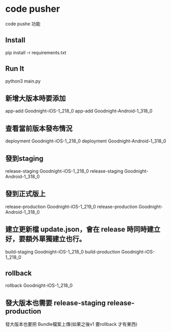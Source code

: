 # code pusher
code pushe 功能

## Install
pip install -r requirements.txt

## Run It
python3 main.py

## 新增大版本時要添加
app-add Goodnight-iOS-1_218_0
app-add Goodnight-Android-1_318_0

## 查看當前版本發布情況
deployment Goodnight-iOS-1_218_0
deployment Goodnight-Android-1_318_0

## 發到staging
release-staging Goodnight-iOS-1_218_0
release-staging Goodnight-Android-1_318_0

## 發到正式版上
release-production Goodnight-iOS-1_219_0
release-production Goodnight-Android-1_318_0

## 建立更新檔 update.json，會在 release 時同時建立好，要額外單獨建立也行。
build-staging Goodnight-iOS-1_218_0
build-production Goodnight-iOS-1_218_0

## rollback
rollback Goodnight-iOS-1_218_0

## 發大版本也需要 release-staging release-production
發大版本也要把 Bundle檔案上傳(如果之後v1 要rollback 才有東西)
